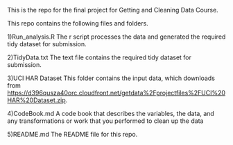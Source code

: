 This is the repo for the final project for Getting and Cleaning Data Course.

This repo contains the following files and folders.

1)Run_analysis.R The r script processes the data and generated the required tidy dataset for submission.

2)TidyData.txt The text file contains the required tidy dataset for submission.

3)UCI HAR Dataset This folder contains the input data, which downloads from https://d396qusza40orc.cloudfront.net/getdata%2Fprojectfiles%2FUCI%20HAR%20Dataset.zip.

4)CodeBook.md A code book that describes the variables, the data, and any transformations or work that you performed to clean up the data

5)README.md The README file for this repo.

